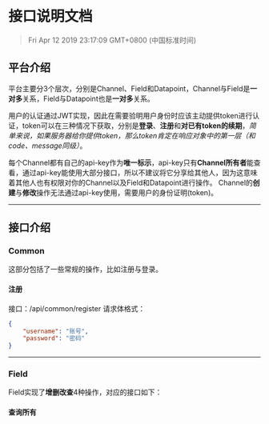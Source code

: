 # 接口说明文档

> Fri Apr 12 2019 23:17:09 GMT+0800 (中国标准时间)

## 平台介绍
平台主要分3个层次，分别是Channel、Field和Datapoint，Channel与Field是**一对多**关系，Field与Datapoint也是**一对多**关系。

用户的认证通过JWT实现，因此在需要验明用户身份时应该主动提供token进行认证，token可以在三种情况下获取，分别是**登录**、**注册**和**对已有token的续期**，*简单来说，如果服务器给你提供token，那么token肯定在响应对象中的第一层（和code、message同级）*。

每个Channel都有自己的api-key作为**唯一标示**，api-key只有**Channel所有者**能查看，通过api-key能使用大部分接口，所以不建议将它分享给其他人，因为这意味着其他人也有权限对你的Channel以及Field和Datapoint进行操作。
Channel的**创建**与**修改**操作无法通过api-key使用，需要用户的身份证明(token)。

----

## 接口介绍
### Common
这部分包括了一些常规的操作，比如注册与登录。

#### 注册
接口：/api/common/register
请求体格式：
```json
{
    "username": "账号",
    "password": "密码"
}
```

----

### Field
Field实现了**增删改查**4种操作，对应的接口如下：

#### 查询所有